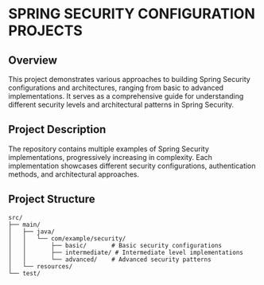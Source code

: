 ﻿# SPRING SECURITY CONFIGURATION PROJECTS

## Overview

This project demonstrates various approaches to building Spring Security configurations and architectures, ranging from basic to advanced implementations. It serves as a comprehensive guide for understanding different security levels and architectural patterns in Spring Security.

## Project Description

The repository contains multiple examples of Spring Security implementations, progressively increasing in complexity. Each implementation showcases different security configurations, authentication methods, and architectural approaches.

## Project Structure 
```
src/
├── main/
│   ├── java/
│   │   └── com/example/security/
│   │       ├── basic/       # Basic security configurations
│   │       ├── intermediate/ # Intermediate level implementations
│   │       └── advanced/    # Advanced security patterns
│   └── resources/
└── test/
```

